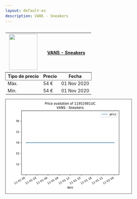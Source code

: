 ```yaml
---
layout: default-es
description: VANS - Sneakers
---
```


<div class="row">
  <div class="column">
  	<table>
		<thead>
			<th>
				<img src='https://www.yoox.com/images/items/11/11952981UC_14_f.jpg?width=90&height=115&impolicy=crop&gravity=Center' width='90' height='115'/> 
			</th>
			<th colspan="2">
				<a href="https://www.yoox.com/es/11952981UC/item">VANS - Sneakers</a>
			</th>
		</thead>
		<thead style="border: 1px solid #696969;">
			<th>Tipo de precio</th>
			<th>Precio</th>
			<th>Fecha</th>
		</thead>
		<tbody>
			<tr>
				<td>Máx.</td>
				<td>54 €</td>
				<td>01 Nov 2020</td>	
			</tr>
			<tr>
				<td>Min.</td>
				<td>54 €</td>
				<td>01 Nov 2020</td>	
			</tr>
		</tbody>
	</table>
  </div>
  <div class="column">
  	<img style="border: 1px solid #555; margin: 0;" src="../graphs/11952981UC.jpg" width="400" />
  </div>
</div>